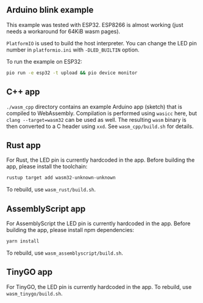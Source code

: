 ## Arduino blink example

This example was tested with ESP32.
ESP8266 is almost working (just needs a workaround for 64KiB wasm pages).

`PlatformIO` is used to build the host interpreter.
You can change the LED pin number in `platformio.ini` with `-DLED_BUILTIN` option.

To run the example on ESP32:

```sh
pio run -e esp32 -t upload && pio device monitor
```

## C++ app

`./wasm_cpp` directory contains an example Arduino app (sketch) that is compiled to WebAssembly.
Compilation is performed using `wasicc` here, but `clang --target=wasm32` can be used as well.
The resulting `wasm` binary is then converted to a C header using `xxd`.
See `wasm_cpp/build.sh` for details.

## Rust app

For Rust, the LED pin is currently hardcoded in the app.
Before building the app, please install the toolchain:
```sh
rustup target add wasm32-unknown-unknown
```
To rebuild, use `wasm_rust/build.sh`.

## AssemblyScript app

For AssemblyScript the LED pin is currently hardcoded in the app.
Before building the app, please install npm dependencies:
```sh
yarn install
```
To rebuild, use `wasm_assemblyscript/build.sh`.

## TinyGO app

For TinyGO, the LED pin is currently hardcoded in the app.
To rebuild, use `wasm_tinygo/build.sh`.